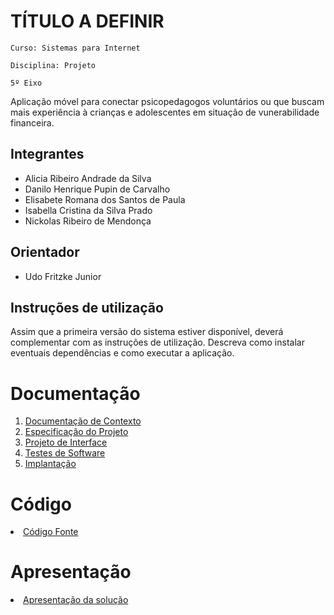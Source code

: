 # TÍTULO A DEFINIR

`Curso: Sistemas para Internet`

`Disciplina: Projeto`

`5º Eixo`

Aplicação móvel para conectar psicopedagogos voluntários ou que buscam mais experiência à crianças e adolescentes em situação de vunerabilidade financeira.

## Integrantes

* Alicia Ribeiro Andrade da Silva
* Danilo Henrique Pupin de Carvalho
* Elisabete Romana dos Santos de Paula
* Isabella Cristina da Silva Prado
* Nickolas Ribeiro de Mendonça

## Orientador

* Udo Fritzke Junior

## Instruções de utilização

Assim que a primeira versão do sistema estiver disponível, deverá complementar com as instruções de utilização. Descreva como instalar eventuais dependências e como executar a aplicação.

# Documentação

<ol>
<li><a href="docs/01-Documentação de Contexto.md"> Documentação de Contexto</a></li>
<li><a href="docs/02-Especificação do Projeto.md"> Especificação do Projeto</a></li>
<li><a href="docs/03-Projeto de Interface.md"> Projeto de Interface</a></li>
<li><a href="docs/04-Testes de Software.md"> Testes de Software</a></li>
<li><a href="docs/05-Implantação.md"> Implantação</a></li>
</ol>

# Código

<li><a href="src/README.md"> Código Fonte</a></li>

# Apresentação

<li><a href="presentation/README.md"> Apresentação da solução</a></li>
